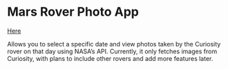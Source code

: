 # Mars Rover Photo App

[Here](https://marsroverphotoapp.netlify.app/)

Allows you to select a specific date and view photos taken by the Curiosity rover on that day using NASA’s API. Currently, it only fetches images from Curiosity, with plans to include other rovers and add more features later.
